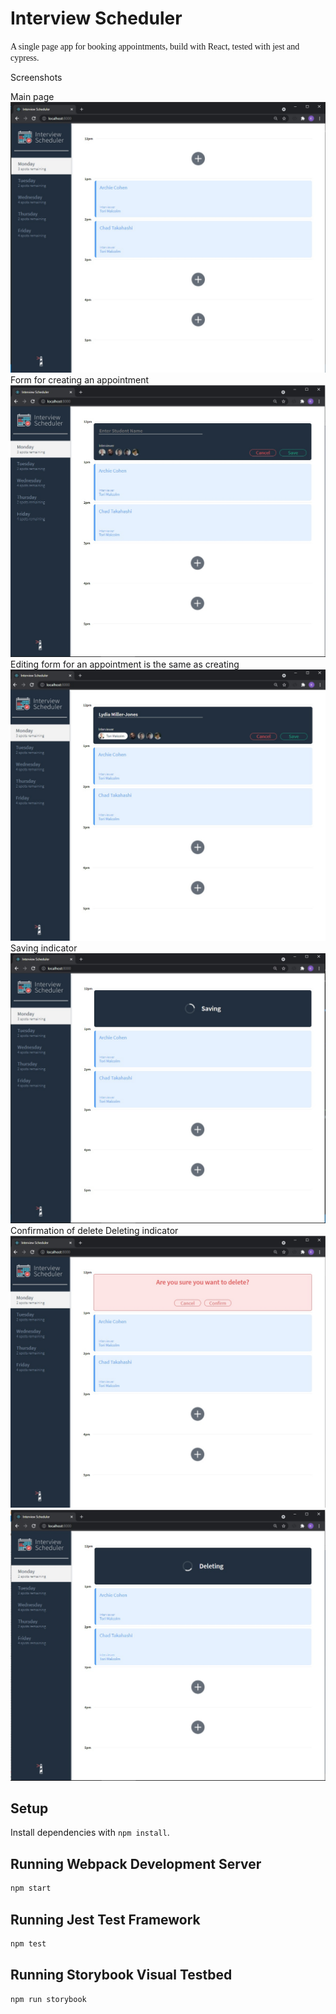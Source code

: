 # Interview Scheduler
<span style="font-family: 'Lucida Console';">A single page app for booking appointments, build with React, tested with jest and cypress.</span>

Screenshots

Main page
!["Main page"](screenshots/1.jpg)
Form for creating an appointment
!["Form for a new appointment"](screenshots/2.jpg)
Editing form for an appointment is the same as creating
!["Creating/Editing appointment form"](screenshots/3.jpg)
Saving indicator
!["Saving"](screenshots/4.jpg)
Confirmation of delete
Deleting indicator
!["Deleting message"](screenshots/5.jpg)
!["Deleting"](screenshots/6.jpg)

## Setup

Install dependencies with `npm install`.

## Running Webpack Development Server

```sh
npm start
```

## Running Jest Test Framework

```sh
npm test
```

## Running Storybook Visual Testbed

```sh
npm run storybook
```
